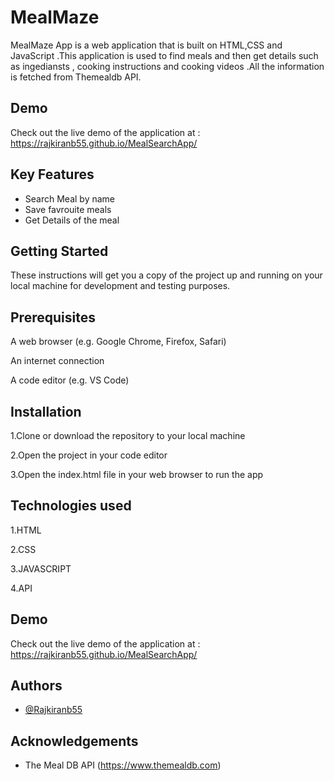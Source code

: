 
# MealMaze

MealMaze App is a web application that is built on HTML,CSS and JavaScript .This application is used to find meals and then  get details such as ingediansts , cooking instructions and cooking videos .All the information is fetched from Themealdb API.

## Demo

Check out the live demo of the application at : https://rajkiranb55.github.io/MealSearchApp/




## Key Features

- Search Meal by name
- Save favrouite meals 
- Get Details of the meal





## Getting Started

These instructions will get you a copy of the project up and running on your local machine for development and testing purposes.




## Prerequisites

A web browser (e.g. Google Chrome, Firefox, Safari)

An internet connection

A code editor (e.g. VS Code)


## Installation

1.Clone or download the repository to your local machine

2.Open the project in your code editor

3.Open the index.html file in your web browser to run the app


    
## Technologies used

1.HTML

2.CSS

3.JAVASCRIPT

4.API




## Demo

Check out the live demo of the application at : https://rajkiranb55.github.io/MealSearchApp/


## Authors

- [@Rajkiranb55](https://github.com/Rajkiranb55)


## Acknowledgements

 - The Meal DB API (https://www.themealdb.com)


